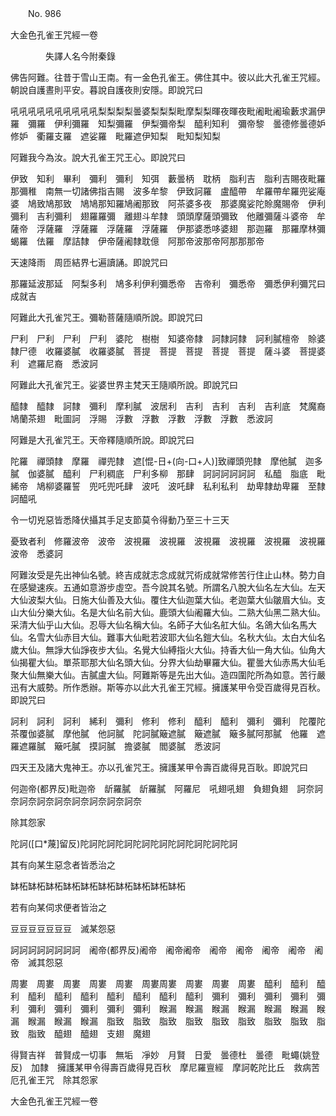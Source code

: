 ﻿　　No. 986

大金色孔雀王咒經一卷

　　　　失譯人名今附秦錄


佛告阿難。往昔于雪山王南。有一金色孔雀王。佛住其中。彼以此大孔雀王咒經。朝說自護晝則平安。暮說自護夜則安隱。即說咒曰

吼吼吼吼吼吼吼吼吼吼梨梨梨梨曇婆梨梨梨毗摩梨梨暉夜暉夜毗阇毗阇瑜藪求漏伊羅　彌羅　伊利彌羅　知梨彌羅　伊梨彌帝梨　醯利知利　彌帝黎　曇德修曇德妒修妒　衢羅支羅　遮娑羅　毗羅遮伊知梨　毗知梨知梨

阿難我今為汝。說大孔雀王咒王心。即說咒曰

伊致　知利　畢利　彌利　彌利　知弭　藪曇柄　耽柄　脂利吉　脂利吉賜夜毗羅那彌稚　南無一切諸佛指吉賜　波多牟黎　伊致訶羅　盧醯帶　牟羅帶牟羅兜娑庵婆　鳩致鳩那致　鳩鳩那知羅鳩阇那致　阿茶婆多夜　那婆魔娑陀賒魔賜帝　伊利彌利　吉利彌利　翅羅羅彌　離翅斗牟隸　頭頭摩薩頭彌致　他離彌薩斗婆帝　牟薩帝　浮薩羅　浮薩羅　浮薩羅　浮薩羅　伊那婆悉哆婆翅　那迦羅　那羅摩林彌　蝎羅　佉羅　摩詰隸　伊帝薩阇隸耽億　阿那帝波那帝阿那那那帝

天速降雨　周匝結界七遍讀誦。即說咒曰

那羅延波那延　阿梨多利　鳩多利伊利彌悉帝　吉帝利　彌悉帝　彌悉伊利彌咒曰成就吉

阿難此大孔雀咒王。彌勒菩薩隨順所說。即說咒曰

尸利　尸利　尸利　尸利　婆陀　樹樹　知婆帝隸　訶隸訶隸　訶利膩檀帝　賒婆隸尸德　收羅婆膩　收羅婆膩　菩提　菩提　菩提　菩提　菩提　薩斗婆　菩提婆利　遮羅尼裔　悉波訶

阿難此大孔雀咒王。娑婆世界主梵天王隨順所說。即說咒曰

醯隸　醯隸　訶隸　彌利　摩利膩　波居利　吉利　吉利　吉利　吉利底　梵魔裔　鳩蘭茶翅　毗圖訶　浮賜　浮數　浮數　浮數　浮數　浮數　悉波訶

阿難是大孔雀咒王。天帝釋隨順所說。即說咒曰

陀羅　禪頭隸　摩羅　禪兜隸　遮[惃-日+(向-口+人)]致禪頭兜隸　摩他膩　迦多膩　伽婆膩　醯利　尸利稠底　尸利多柳　那肆　訶訶訶訶訶訶　私醯　脂底　毗絺帝　鳩柳婆羅誓　兜吒兜吒肆　波吒　波吒肆　私利私利　劫卑隸劫卑羅　至隸　訶醯吼

令一切兇惡皆悉降伏攝其手足支節莫令得動乃至三十三天

憂致者利　修羅波帝　波帝　波視羅　波視羅　波視羅　波視羅　波視羅　波視羅　波帝　悉婆訶

阿難汝受是先出神仙名號。終吉成就志念成就咒術成就常修苦行住止山林。勢力自在感變速疾。五通如意游步虛空。吾今說其名號。所謂名八脫大仙名左大仙。左天大仙波梨大仙。日施大仙善及大仙。覆住大仙迦葉大仙。老迦葉大仙皺眉大仙。支山大仙分樂大仙。名是大仙名前大仙。鹿頭大仙阇羅大仙。二熟大仙黑二熟大仙。采清大仙乎山大仙。忍辱大仙名稱大仙。名師子大仙名舡大仙。名鴿大仙名馬大仙。名雪大仙赤目大仙。難事大仙毗若波耶大仙名鎧大仙。名秋大仙。太白大仙名歲大仙。無諍大仙諍夜步大仙。名覺大仙縛指火大仙。持香大仙一角大仙。仙角大仙揭瞿大仙。單茶耶那大仙名頭大仙。分界大仙劫畢羅大仙。瞿曇大仙赤馬大仙毛聚大仙無樂大仙。吉膩盧大仙。阿難斯等是先出大仙。造四圍陀所為如意。苦行嚴迅有大威勢。所作悉辦。斯等亦以此大孔雀王咒經。擁護某甲令受百歲得見百秋。即說咒曰

訶利　訶利　訶利　絺利　彌利　修利　修利　醯利　醯利　彌利　彌利　陀覆陀茶覆伽婆膩　摩他膩　他訶膩　陀訶膩簸遮膩　簸遮膩　簸多膩阿那膩　他羅　遮羅遮羅膩　簸吒膩　摸訶膩　擔婆膩　閻婆膩　悉波訶

四天王及諸大鬼神王。亦以孔雀咒王。擁護某甲令壽百歲得見百耿。即說咒曰

何迦帝(都界反)毗迦帝　龂羅膩　龂羅膩　阿羅尼　吼翅吼翅　負翅負翅　訶奈訶奈訶奈訶奈訶奈訶奈訶奈訶奈訶奈

除其怨家

陀訶([口*蔑]留反)陀訶陀訶陀訶陀訶陀訶陀訶陀訶陀訶陀訶

其有向某生惡念者皆悉治之

缽柘缽柘缽柘缽柘缽柘缽柘缽柘缽柘缽柘缽柘

若有向某伺求便者皆治之

豆豆豆豆豆豆豆　滅某怨惡

訶訶訶訶訶訶訶訶　阇帝(都界反)阇帝　阇帝阇帝　阇帝　阇帝　阇帝　阇帝　阇帝　滅其怨惡

周婁　周婁　周婁　周婁　周婁　周婁周婁　周婁　周婁　周婁　醯利　醯利　醯利　醯利　醯利　醯利　醯利　醯利　醯利　醯利　彌利　彌利　彌利　彌利　彌利　彌利　彌利　彌利　彌利　彌利　睺漏　睺漏　睺漏　睺漏　睺漏　睺漏　睺漏　睺漏　睺漏　睺漏　脂致　脂致　脂致　脂致　脂致　脂致　脂致　脂致　脂致　脂致　醯翅　醯翅　支翅　魔翅

得賢吉祥　普賢成一切事　無垢　凈妙　月賢　日愛　曇德杜　曇德　毗蠅(姚登反)　加隸　擁護某甲令得壽百歲得見百秋　摩尼羅亶經　摩訶乾陀比丘　救病苦厄孔雀王咒　除其怨家

大金色孔雀王咒經一卷
